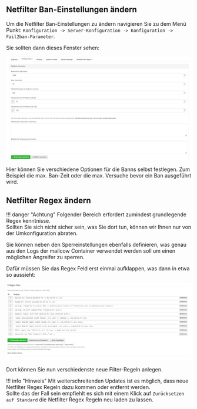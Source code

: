 ## Netfilter Ban-Einstellungen ändern

Um die Netfilter Ban-Einstellungen zu ändern navigieren Sie zu dem Menü Punkt: `Konfiguration -> Server-Konfiguration -> Konfiguration -> Fail2ban-Parameter`.

Sie sollten dann dieses Fenster sehen:

![Netfilter ban settings](../../assets/images/manual-guides/mailcow-netfilter_settings.de.png)

Hier können Sie verschiedene Optionen für die Banns selbst festlegen. 
Zum Beispiel die max. Ban-Zeit oder die max. Versuche bevor ein Ban ausgeführt wird.


## Netfilter Regex ändern

!!! danger "Achtung"
	Folgender Bereich erfordert zumindest grundlegende Regex kenntnisse. <br>
	Sollten Sie sich nicht sicher sein, was Sie dort tun, können wir Ihnen nur von der Umkonfiguration abraten.

Sie können neben den Sperreinstellungen ebenfalls definieren, was genau aus den Logs der mailcow Container verwendet werden soll um einen möglichen Angreifer zu sperren.

Dafür müssen Sie das Regex Feld erst einmal aufklappen, was dann in etwa so aussieht:

![Netfilter Regex](../../assets/images/manual-guides/mailcow-netfilter_regex.de.png)
	
Dort können Sie nun verschiedenste neue Filter-Regeln anlegen.

!!! info "Hinweis"
	Mit weiterschreitenden Updates ist es möglich, dass neue Netfilter Regex Regeln dazu kommen oder entfernt werden. <br>
	Sollte das der Fall sein empfiehlt es sich mit einem Klick auf `Zurücksetzen auf Standard` die Netfilter Regex Regeln neu laden zu lassen.